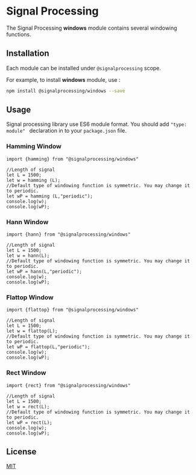 # Signal Processing

The Signal Processing **windows** module contains several windowing functions.

## Installation

Each module can be installed under `@signalprocessing` scope.

For example, to install **windows** module, use :

```bash
npm install @signalprocessing/windows --save
```

## Usage

Signal processing library use ES6 module format. You should add `"type: module" ` declaration in to your `package.json` file. 

### Hamming Window

```node
import {hamming} from "@signalprocessing/windows"

//Length of signal
let L = 1500;
let w = hamming (L);
//Default type of windowing function is symmetric. You may change it to periodic.
let wP = hamming (L,"periodic");
console.log(w);
console.log(wP);

```
### Hann Window

```node
import {hann} from "@signalprocessing/windows"

//Length of signal
let L = 1500;
let w = hann(L);
//Default type of windowing function is symmetric. You may change it to periodic.
let wP = hann(L,"periodic");
console.log(w);
console.log(wP);

```
### Flattop Window

```node
import {flattop} from "@signalprocessing/windows"

//Length of signal
let L = 1500;
let w = flattop(L);
//Default type of windowing function is symmetric. You may change it to periodic.
let wP = flattop(L,"periodic");
console.log(w);
console.log(wP);

```
### Rect Window

```node
import {rect} from "@signalprocessing/windows"

//Length of signal
let L = 1500;
let w = rect(L);
//Default type of windowing function is symmetric. You may change it to periodic.
let wP = rect(L);
console.log(w);
console.log(wP);

```

## License

[MIT](https://choosealicense.com/licenses/mit/)
